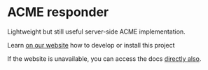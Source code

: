 # ACME responder

Lightweight but still useful server-side ACME implementation.

Learn [on our website](https://acmeresponder.communiquons.org/) how to develop or install this project

If the website is unavailable, you can access the docs [directly also](./docs/docs/).